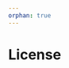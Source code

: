 ```yaml
---
orphan: true
---
```


# License

```{include} ../LICENSE

```
                                                                                                                                                                                                                                                                                                                                                                                